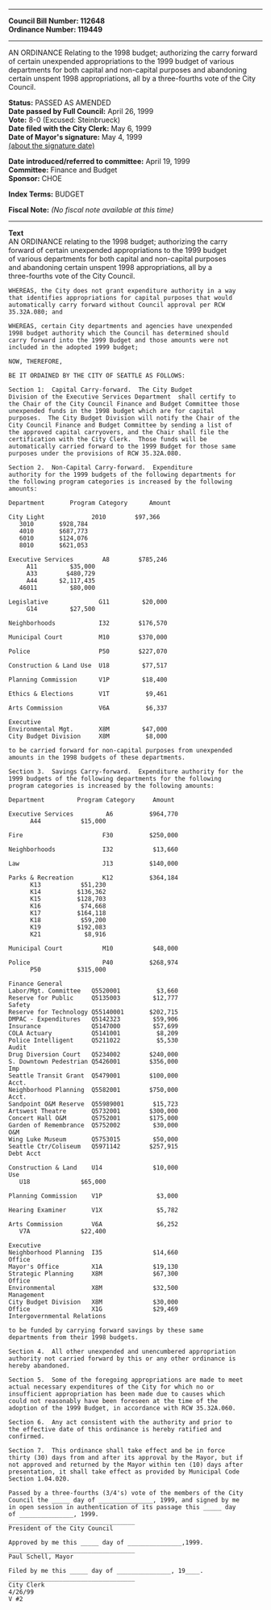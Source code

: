 * * * * *  
  
**Council Bill Number: [](#h0)[](#h2)112648**   
**Ordinance Number: 119449**  
  
* * * * *  
  
AN ORDINANCE Relating to the 1998 budget; authorizing the carry forward of certain unexpended appropriations to the 1999 budget of various departments for both capital and non-capital purposes and abandoning certain unspent 1998 appropriations, all by a three-fourths vote of the City Council.  
  
**Status:** PASSED AS AMENDED   
**Date passed by Full Council:** April 26, 1999   
**Vote:** 8-0 (Excused: Steinbrueck)   
**Date filed with the City Clerk:** May 6, 1999   
**Date of Mayor's signature:** May 4, 1999   
[(about the signature date)](/~public/approvaldate.htm)   
  
  
**Date introduced/referred to committee:** April 19, 1999   
**Committee:** Finance and Budget   
**Sponsor:** CHOE   
  
**Index Terms:** BUDGET  
  
**Fiscal Note:** *(No fiscal note available at this time)*  
  
* * * * *  
  
**Text**  
    AN ORDINANCE relating to the 1998 budget; authorizing the carry  
    forward of certain unexpended appropriations to the 1999 budget  
    of various departments for both capital and non-capital purposes  
    and abandoning certain unspent 1998 appropriations, all by a  
    three-fourths vote of the City Council.  
  
    WHEREAS, the City does not grant expenditure authority in a way  
    that identifies appropriations for capital purposes that would  
    automatically carry forward without Council approval per RCW  
    35.32A.080; and  
  
    WHEREAS, certain City departments and agencies have unexpended  
    1998 budget authority which the Council has determined should  
    carry forward into the 1999 Budget and those amounts were not  
    included in the adopted 1999 budget;  
  
    NOW, THEREFORE,  
  
    BE IT ORDAINED BY THE CITY OF SEATTLE AS FOLLOWS:  
  
    Section 1:  Capital Carry-forward.  The City Budget  
    Division of the Executive Services Department  shall certify to  
    the Chair of the City Council Finance and Budget Committee those  
    unexpended funds in the 1998 budget which are for capital  
    purposes.  The City Budget Division will notify the Chair of the  
    City Council Finance and Budget Committee by sending a list of  
    the approved capital carryovers, and the Chair shall file the  
    certification with the City Clerk.  Those funds will be  
    automatically carried forward to the 1999 Budget for those same  
    purposes under the provisions of RCW 35.32A.080.  
  
    Section 2.  Non-Capital Carry-forward.  Expenditure  
    authority for the 1999 budgets of the following departments for  
    the following program categories is increased by the following  
    amounts:  
  
    Department       Program Category      Amount  
  
    City Light             2010        $97,366  
       3010       $928,784  
       4010       $687,773  
       6010       $124,076  
       8010       $621,053  
  
    Executive Services        A8        $785,246  
         A11         $35,000  
         A33        $480,729  
         A44      $2,117,435  
       46011         $80,000  
  
    Legislative              G11         $20,000  
         G14         $27,500  
  
    Neighborhoods            I32        $176,570  
  
    Municipal Court          M10        $370,000  
  
    Police                   P50        $227,070  
  
    Construction & Land Use  U18         $77,517  
  
    Planning Commission      V1P         $18,400  
  
    Ethics & Elections       V1T          $9,461  
  
    Arts Commission          V6A          $6,337  
  
    Executive  
    Environmental Mgt.       X8M         $47,000  
    City Budget Division     X8M          $8,000  
  
    to be carried forward for non-capital purposes from unexpended  
    amounts in the 1998 budgets of these departments.  
  
    Section 3.  Savings Carry-forward.  Expenditure authority for the  
    1999 budgets of the following departments for the following  
    program categories is increased by the following amounts:  
  
    Department         Program Category     Amount  
  
    Executive Services         A6          $964,770  
          A44           $15,000  
  
    Fire                      F30          $250,000  
  
    Neighborhoods             I32           $13,660  
  
    Law                       J13          $140,000  
  
    Parks & Recreation        K12          $364,184  
          K13           $51,230  
          K14          $136,362  
          K15          $128,703  
          K16           $74,668  
          K17          $164,118  
          K18           $59,200  
          K19          $192,083  
          K21            $8,916  
  
    Municipal Court           M10           $48,000  
  
    Police                    P40          $268,974  
          P50          $315,000  
  
    Finance General  
    Labor/Mgt. Committee   Q5520001          $3,660  
    Reserve for Public     Q5135003         $12,777  
    Safety  
    Reserve for Technology Q55140001       $202,715  
    DMPAC - Expenditures   Q5142323         $59,906  
    Insurance              Q5147000         $57,699  
    COLA Actuary           Q5141001          $8,209  
    Police Intelligent     Q5211022          $5,530  
    Audit  
    Drug Diversion Court   Q5234002        $240,000  
    S. Downtown Pedestrian Q5426001        $356,000  
    Imp  
    Seattle Transit Grant  Q5479001        $100,000  
    Acct.  
    Neighborhood Planning  Q5582001        $750,000  
    Acct.  
    Sandpoint O&M Reserve  Q55989001        $15,723  
    Artswest Theatre       Q5732001        $300,000  
    Concert Hall O&M       Q5752001        $175,000  
    Garden of Remembrance  Q5752002         $30,000  
    O&M  
    Wing Luke Museum       Q5753015         $50,000  
    Seattle Ctr/Coliseum   Q5971142        $257,915  
    Debt Acct  
  
    Construction & Land    U14              $10,000  
    Use  
       U18              $65,000  
  
    Planning Commission    V1P               $3,000  
  
    Hearing Examiner       V1X               $5,782  
  
    Arts Commission        V6A               $6,252  
       V7A              $22,400  
  
    Executive  
    Neighborhood Planning  I35              $14,660  
    Office  
    Mayor's Office         X1A              $19,130  
    Strategic Planning     X8M              $67,300  
    Office  
    Environmental          X8M              $32,500  
    Management  
    City Budget Division   X8M              $30,000  
    Office                 X1G              $29,469  
    Intergovernmental Relations  
  
    to be funded by carrying forward savings by these same  
    departments from their 1998 budgets.  
  
    Section 4.  All other unexpended and unencumbered appropriation  
    authority not carried forward by this or any other ordinance is  
    hereby abandoned.  
  
    Section 5.  Some of the foregoing appropriations are made to meet  
    actual necessary expenditures of the City for which no or  
    insufficient appropriation has been made due to causes which  
    could not reasonably have been foreseen at the time of the  
    adoption of the 1999 Budget, in accordance with RCW 35.32A.060.  
  
    Section 6.  Any act consistent with the authority and prior to  
    the effective date of this ordinance is hereby ratified and  
    confirmed.  
  
    Section 7.  This ordinance shall take effect and be in force  
    thirty (30) days from and after its approval by the Mayor, but if  
    not approved and returned by the Mayor within ten (10) days after  
    presentation, it shall take effect as provided by Municipal Code  
    Section 1.04.020.  
  
    Passed by a three-fourths (3/4's) vote of the members of the City  
    Council the _____ day of _______________, 1999, and signed by me  
    in open session in authentication of its passage this _____ day  
    of _______________, 1999.  
    ___________________________________  
    President of the City Council  
  
    Approved by me this _____ day of _______________,1999.  
    ___________________________________  
    Paul Schell, Mayor  
  
    Filed by me this _____ day of _______________, 19____.  
    ___________________________________  
    City Clerk  
    4/26/99  
    V #2  
